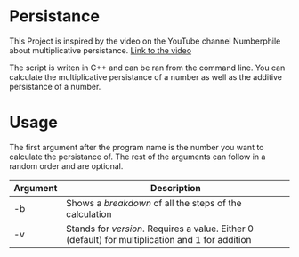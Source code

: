 # Persistance

This Project is inspired by the video on the YouTube channel Numberphile about multiplicative persistance. [Link to the video](https://www.youtube.com/watch?v=Wim9WJeDTHQ)

The script is writen in C++ and can be ran from the command line. You can calculate the multiplicative persistance of a number as well as the additive persistance of a number.

# Usage

The first argument after the program name is the number you want to calculate the persistance of. The rest of the arguments can follow in a random order and are optional.

| Argument | Description |
| --- | --- |
| -b | Shows a *breakdown* of all the steps of the calculation |
| -v | Stands for *version*. Requires a value. Either 0 (default) for multiplication and 1 for addition |